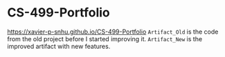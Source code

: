 # CS-499-Portfolio
https://xavier-p-snhu.github.io/CS-499-Portfolio
`Artifact_Old` is the code from the old project before I started improving it.
`Artifact_New` is the improved artifact with new features.
